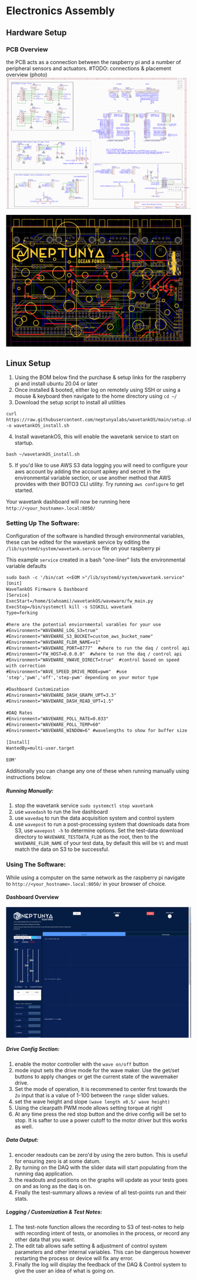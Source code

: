 # Electronics Assembly


## Hardware Setup

### PCB Overview
the PCB acts as a connection between the raspberry pi and a number of peripheral sensors and actuators.
#TODO: connections & placement overview (photo)
![PCB Schematic](media/PCBSchematic.PNG)

![PCB Board](media/PCBTraces.PNG)

## Linux Setup
1. Using the BOM below find the purchase & setup links for the raspberry pi and install ubuntu 20.04 or later
2. Once installed & booted, either log on remotely using SSH or using a mouse & keyboard then navigate to the home directory using `cd ~/`
3. Download the setup script to install all utilities 
```
curl https://raw.githubusercontent.com/neptunyalabs/wavetankOS/main/setup.sh -o wavetankOS_install.sh
```

4. Install wavetankOS, this will enable the wavetank service to start on startup. 
```
bash ~/wavetankOS_install.sh
```
5. If you'd like to use AWS S3 data logging you will need to configure your aws account by adding the account apikey and secret in the environmental variable section, or use another method that AWS provides with their BOTO3 CLI utility. Try running `aws configure` to get started.

Your wavetank dashboard will now be running here `http://<your_hostname>.local:8050/`

### Setting Up The Software:
Configuration of the software is handled through environmental variables, these can be edited for the wavetank service by editing the `/lib/systemd/system/wavetank.service` file on your raspberry pi

This example `service` created in a bash "one-liner" lists the environmental variable defaults
```
sudo bash -c '/bin/cat <<EOM >"/lib/systemd/system/wavetank.service"
[Unit]
WaveTankOS Firmware & Dashboard
[Service]
ExecStart=/home/$(whoami)/wavetankOS/waveware/fw_main.py
ExecStop=/bin/systemctl kill -s SIGKILL wavetank
Type=forking

#here are the potential enviornmental varables for your use
#Environment="WAVEWARE_LOG_S3=true"
#Environment="WAVEWARE_S3_BUCKET=custom_aws_bucket_name" 
#Environment="WAVEWARE_FLDR_NAME=v1" 
#Environment="WAVEWARE_PORT=8777"  #where to run the daq / control api
#Environment="FW_HOST=0.0.0.0"  #where to run the daq / control api
#Environment="WAVEWARE_VWAVE_DIRECT=true"  #control based on speed with correction
#Environment="WAVE_SPEED_DRIVE_MODE=pwm"  #use 'step','pwm','off','step-pwm' depending on your motor type

#Dashboard Customization
#Environment="WAVEWARE_DASH_GRAPH_UPT=3.3"
#Environment="WAVEWARE_DASH_READ_UPT=1.5"

#DAQ Rates
#Environment="WAVEWARE_POLL_RATE=0.033"
#Environment="WAVEWARE_POLL_TEMP=60"
#Environment="WAVEWARE_WINDOW=6" #wavelengths to show for buffer size

[Install]
WantedBy=multi-user.target

EOM'
```

Additionally you can change any one of these when running manually using instructions below.

##### Running Manually:
1. stop the wavetank service `sudo systemctl stop wavetank`
2. use `wavedash` to run the live dashboard
3. use `wavedaq` to run the data acquisition system and control system
4. use `wavepost` to run a post-processing system that downloads data from S3, use `wavepost -h` to determine options. Set the test-data download directory to `WAVEWARE_TESTDATA_FLDR` as the root, then to the `WAVEWARE_FLDR_NAME` of your test data, by default this will be `V1` and must match the data on S3 to be successful. 


### Using The Software:
While using a computer on the same network as the raspberry pi navigate to `http://<your_hostname>.local:8050/` in your browser of choice.

#### Dashboard Overview
![Dashboard Overview](media/dashboard.PNG)

##### Drive Config Section:
1. enable the motor controller with the `wave on/off` button
2. mode input sets the drive mode for the wave maker. Use the get/set buttons to apply changes or get the current state of the wavemaker drive.
3. Set the mode of operation, it is recommened to center first towards the `Zo` input that is a value of 1-100 between the `range` slider values.
4. set the wave height and slope `(wave length x0.5/ wave height)`
5. Using the clearpath PWM mode allows setting torque at right
6. At any time press the red stop button and the drive config will be set to stop. It is safter to use a power cutoff to the motor driver but this works as well.

##### Data Output:
1. encoder readouts can be zero'd by using the zero button. This is useful for ensuring zero is at some datum.
2. By turning on the DAQ with the slider data will start populating from the running daq application.
3. the readouts and positions on the graphs will update as your tests goes on and as long as the daq is on.
4. Finally the test-summary allows a review of all test-points run and their stats.

##### Logging / Customization & Test Notes:
1. The test-note function allows the recording to S3 of test-notes to help with recording intent of tests, or anomolies in the process, or record any other data that you want.
2. The edit tab allows safe setting & adjustment of control system parameters and other internal variables. This can be dangerous however restarting the process or device will fix any error.
3. Finally the log will display the feedback of the DAQ & Control system to give the user an idea of what is going on.

